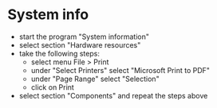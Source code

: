 # System info

- start the program "System information"
- select section "Hardware resources"
- take the following steps:
  - select menu File > Print
  - under "Select Printers" select "Microsoft Print to PDF"
  - under "Page Range" select "Selection"
  - click on Print
- select section "Components" and repeat the steps above